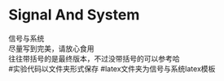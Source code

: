 # Signal And System
 信号与系统  
 尽量写到完美，请放心食用  
 往往带括号的是最终版本，不过没带括号的可以参考哈  
#实验代码以文件夹形式保存
#latex文件夹为信号与系统latex模板
